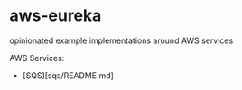 # aws-eureka
opinionated example implementations around AWS services

AWS Services:
* [SQS][sqs/README.md]